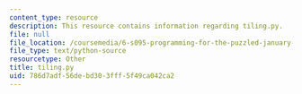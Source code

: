 ```yaml
---
content_type: resource
description: This resource contains information regarding tiling.py.
file: null
file_location: /coursemedia/6-s095-programming-for-the-puzzled-january-iap-2018/786d7adf56debd303fff5f49ca042ca2_tiling.py
file_type: text/python-source
resourcetype: Other
title: tiling.py
uid: 786d7adf-56de-bd30-3fff-5f49ca042ca2
---
```

